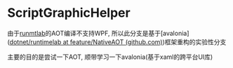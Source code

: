 # ScriptGraphicHelper

由于[runmtlab](https://github.com/dotnet/runtimelab/tree/feature/NativeAOT)的AOT编译不支持WPF, 所以此分支是基于[avalonia]([dotnet/runtimelab at feature/NativeAOT (github.com)](https://github.com/dotnet/runtimelab/tree/feature/NativeAOT))框架重构的实验性分支

主要的目的是尝试一下AOT, 顺带学习一下avalonia(基于xaml的跨平台UI库)







